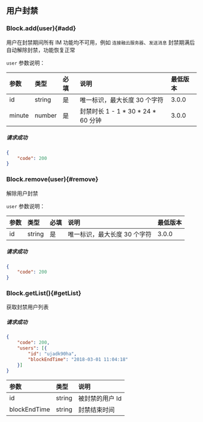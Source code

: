## 用户封禁

### Block.add(user){#add}

用户在封禁期间所有 IM 功能均不可用，例如 `连接融云服务器`、`发送消息` 封禁期满后自动解除封禁，功能恢复正常

`user` 参数说明：

| 参数   	 |	类型		| 必填	| 说明 							|最低版本	|
| :----------|:--------	|:-----	|:------------------------------|:----- |
|	id		 |	string	|	是 	| 唯一标识，最大长度 30 个字符		|3.0.0|
|	minute	 |	number	|	是 	| 封禁时长 1 - 1 * 30 * 24 * 60 分钟|3.0.0|

##### 请求成功

```json
{
    "code": 200
}
```

### Block.remove(user){#remove}

解除用户封禁

`user` 参数说明：

| 参数   	 |	类型		| 必填	| 说明 							|最低版本	|
| :----------|:--------	|:-----	|:------------------------------|:----- |
|	id		 |	string	|	是 	| 唯一标识，最大长度 30 个字符		|3.0.0|

##### 请求成功

```json
{
    "code": 200
}
```

### Block.getList(){#getList}

获取封禁用户列表

##### 请求成功

```json
{
	"code": 200,
	"users": [{
		"id": "ujadk90ha",
		"blockEndTime": "2018-03-01 11:04:18"
	}]
}
```
| 参数   	 	|	类型		| 说明	
| :-------------|:--------	|:-----	
|	id			|	string	| 被封禁的用户 Id
|	blockEndTime|	string	| 封禁结束时间